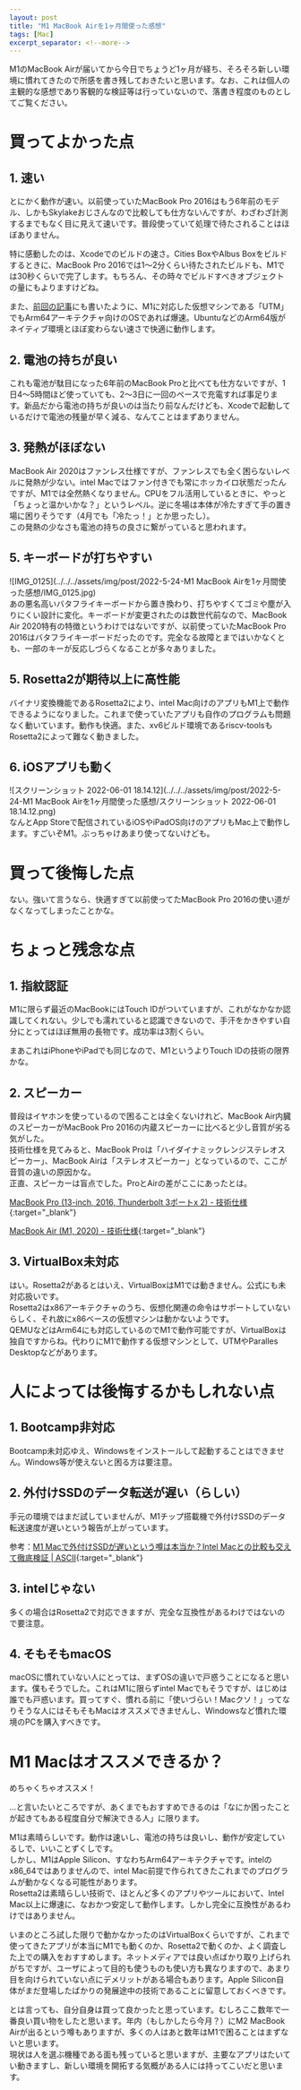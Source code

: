 ```yaml
---
layout: post
title: "M1 MacBook Airを1ヶ月間使った感想"
tags: [Mac]
excerpt_separator: <!--more-->
---
```


M1のMacBook Airが届いてから今日でちょうど1ヶ月が経ち、そろそろ新しい環境に慣れてきたので所感を書き残しておきたいと思います。なお、これは個人の主観的な感想であり客観的な検証等は行っていないので、落書き程度のものとしてご覧ください。

<!--more-->  

# 買ってよかった点

## 1. 速い

とにかく動作が速い。以前使っていたMacBook Pro 2016はもう6年前のモデル、しかもSkylakeおじさんなので比較しても仕方ないんですが、わざわざ計測するまでもなく目に見えて速いです。普段使っていて処理で待たされることはほぼありません。  

特に感動したのは、Xcodeでのビルドの速さ。Cities BoxやAlbus Boxをビルドするときに、MacBook Pro 2016では1〜2分くらい待たされたビルドも、M1では30秒くらいで完了します。もちろん、その時々でビルドすべきオブジェクトの量にもよりますけどね。  

また、[前回の記事](https://blog.yotiosoft.com/2022/05/28/M1-Mac%E4%B8%8A%E3%81%A7UTM%E3%81%A7Ubuntu-Desktop%E3%81%AE%E4%BB%AE%E6%83%B3%E3%83%9E%E3%82%B7%E3%83%B3%E3%82%92%E5%8B%95%E3%81%8B%E3%81%99.html)にも書いたように、M1に対応した仮想マシンである「UTM」でもArm64アーキテクチャ向けのOSであれば爆速。UbuntuなどのArm64版がネイティブ環境とほぼ変わらない速さで快適に動作します。

## 2. 電池の持ちが良い

これも電池が駄目になった6年前のMacBook Proと比べても仕方ないですが、1日4〜5時間ほど使っていても、2〜3日に一回のペースで充電すれば事足ります。新品だから電池の持ちが良いのは当たり前なんだけども、Xcodeで起動しているだけで電池の残量が早く減る、なんてことはまずありません。

## 3. 発熱がほぼない

MacBook Air 2020はファンレス仕様ですが、ファンレスでも全く困らないレベルに発熱が少ない。intel Macではファン付きでも常にホッカイロ状態だったんですが、M1では全然熱くなりません。CPUをフル活用しているときに、やっと「ちょっと温かいかな？」というレベル。逆に冬場は本体が冷たすぎて手の置き場に困りそうです（4月でも「冷たっ！」とか思ったし）。  
この発熱の少なさも電池の持ちの良さに繋がっていると思われます。

## 5. キーボードが打ちやすい

![IMG_0125](../../../assets/img/post/2022-5-24-M1 MacBook Airを1ヶ月間使った感想/IMG_0125.jpg)   
あの悪名高いバタフライキーボードから置き換わり、打ちやすくてゴミや塵が入りにくい設計に変化。キーボードが変更されたのは数世代前なので、MacBook Air 2020特有の特徴というわけではないですが、以前使っていたMacBook Pro 2016はバタフライキーボードだったのです。完全なる故障とまではいかなくとも、一部のキーが反応しづらくなることが多々ありました。

## 5. Rosetta2が期待以上に高性能

バイナリ変換機能であるRosetta2により、intel Mac向けのアプリもM1上で動作できるようになりました。これまで使っていたアプリも自作のプログラムも問題なく動いています。動作も快適。また、xv6ビルド環境であるriscv-toolsもRosetta2によって難なく動きました。

## 6. iOSアプリも動く

![スクリーンショット 2022-06-01 18.14.12](../../../assets/img/post/2022-5-24-M1 MacBook Airを1ヶ月間使った感想/スクリーンショット 2022-06-01 18.14.12.png)  
なんとApp Storeで配信されているiOSやiPadOS向けのアプリもMac上で動作します。すごいぞM1。ぶっちゃけあまり使ってないけども。

# 買って後悔した点

ない。強いて言うなら、快適すぎて以前使ってたMacBook Pro 2016の使い道がなくなってしまったことかな。

# ちょっと残念な点

## 1. 指紋認証

M1に限らず最近のMacBookにはTouch IDがついていますが、これがなかなか認識してくれない。少しでも濡れていると認識できないので、手汗をかきやすい自分にとってはほぼ無用の長物です。成功率は3割くらい。  

まあこれはiPhoneやiPadでも同じなので、M1というよりTouch IDの技術の限界かな。

## 2. スピーカー

普段はイヤホンを使っているので困ることは全くないけれど、MacBook Air内臓のスピーカーがMacBook Pro 2016の内蔵スピーカーに比べると少し音質が劣る気がした。  
技術仕様を見てみると、MacBook Proは「ハイダイナミックレンジステレオスピーカー」、MacBook Airは「ステレオスピーカー」となっているので、ここが音質の違いの原因かな。  
正直、スピーカーは盲点でした。ProとAirの差がここにあったとは。  

[MacBook Pro (13-inch, 2016, Thunderbolt 3ポートx 2) - 技術仕様](https://support.apple.com/kb/SP747?locale=ja_JP){:target="_blank"}  

[MacBook Air (M1, 2020) - 技術仕様](https://support.apple.com/kb/SP825?locale=ja_JP){:target="_blank"}

## 3. VirtualBox未対応

はい。Rosetta2があるとはいえ、VirtualBoxはM1では動きません。公式にも未対応扱いです。  
Rosetta2はx86アーキテクチャのうち、仮想化関連の命令はサポートしていないらしく、それ故にx86ベースの仮想マシンは動かないようです。  
QEMUなどはArm64にも対応しているのでM1で動作可能ですが、VirtualBoxは独自ですからね。代わりにM1で動作する仮想マシンとして、UTMやParalles Desktopなどがあります。

# 人によっては後悔するかもしれない点

## 1. Bootcamp非対応

Bootcamp未対応ゆえ、Windowsをインストールして起動することはできません。Windows等が使えないと困る方は要注意。

## 2. 外付けSSDのデータ転送が遅い（らしい）

手元の環境ではまだ試していませんが、M1チップ搭載機で外付けSSDのデータ転送速度が遅いという報告が上がっています。  

参考：[M1 Macで外付けSSDが遅いという噂は本当か？Intel Macとの比較も交えて徹底検証 \| ASCII](https://ascii.jp/elem/000/004/052/4052787/){:target="_blank"}

## 3. intelじゃない

多くの場合はRosetta2で対応できますが、完全な互換性があるわけではないので要注意。

## 4. そもそもmacOS

macOSに慣れていない人にとっては、まずOSの違いで戸惑うことになると思います。僕もそうでした。これはM1に限らずintel Macでもそうですが、はじめは誰でも戸惑います。買ってすぐ、慣れる前に「使いづらい！Macクソ！」ってなりそうな人にはそもそもMacはオススメできませんし、Windowsなど慣れた環境のPCを購入すべきです。

# M1 Macはオススメできるか？

めちゃくちゃオススメ！  

…と言いたいところですが、あくまでもおすすめできるのは「なにか困ったことが起きてもある程度自分で解決できる人」に限ります。  

M1は素晴らしいです。動作は速いし、電池の持ちは良いし、動作が安定しているしで、いいことずくしです。  
しかし、M1はApple Silicon、すなわちArm64アーキテクチャです。intelのx86_64ではありませんので、intel Mac前提で作られてきたこれまでのプログラムが動かなくなる可能性があります。  
Rosetta2は素晴らしい技術で、ほとんど多くのアプリやツールにおいて、Intel Mac以上に爆速に、なおかつ安定して動作します。しかし完全に互換性があるわけではありません。  

いまのところ試した限りで動かなかったのはVirtualBoxくらいですが、これまで使ってきたアプリが本当にM1でも動くのか、Rosetta2で動くのか、よく調査した上での購入をおすすめします。ネットメディアでは良い点ばかり取り上げられがちですが、ユーザによって目的も使うものも使い方も異なりますので、あまり目を向けられていない点にデメリットがある場合もあります。Apple Silicon自体がまだ登場したばかりの発展途中の技術であることに留意しておくべきです。  

とは言っても、自分自身は買って良かったと思っています。むしろここ数年で一番良い買い物をしたと思います。年内（もしかしたら今月？）にM2 MacBook Airが出るという噂もありますが、多くの人はあと数年はM1で困ることはまずないと思います。  
現状は人を選ぶ機種である面も残っていると思いますが、主要なアプリはたいてい動きますし、新しい環境を開拓する気概がある人には持ってこいだと思います。  





